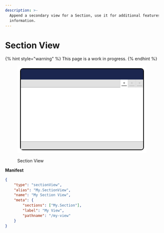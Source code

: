 ```yaml
---
description: >-
  Append a secondary view for a Section, use it for additional features or
  information.
---
```


# Section View

{% hint style="warning" %}
This page is a work in progress.
{% endhint %}

<figure><img src="../../../.gitbook/assets/section-views.svg" alt=""><figcaption><p>Section View</p></figcaption></figure>

**Manifest**

```json
{
	"type": "sectionView",
	"alias": "My.SectionView",
	"name": "My Section View",
	"meta": {
		"sections": ["My.Section"],
		"label": "My View",
		"pathname": "/my-view"
	}
}
```
